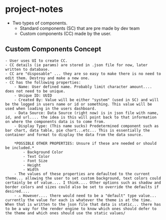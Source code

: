 # project-notes

- Two types of components.
  - Standard components (SC) that are pre made by dev team
  - Custom components (CC) made by the user.

## Custom Components Concept

    - User uses UI to create CC.
    - CC details (ie params) are stored in .json file for now, later written to database.
    - CC are "disposable" ... they are so easy to make there is no need to edit them. Destroy and make a new one.
    - CC has the following properties:
        - Name: User defined name. Probably limit character amount.... does not need to be unique.
        - Unique ID: UUID
        - Created By: Value will be either "system" (used in SC) and will be the logged in users name or id or something. This value will be used when loading in the users dashboard.
        - Data Source: Data Source (right now) is in json file with name, id, and url.... the idea is this will point back to that information on where the components data is to come from.
        - Display Type: (This name sucks) Predetermined component such as bar chart, data table, pie chart...etc... This is essentially the container and format to display the data from the data source.

        *POSSIBLE OTHER PROPERTIES: Unsure if these are needed or should be included.*
            - Background Color
            - Text Color
            - Font Size
            - Height
            - Width
        - The values of these properties are defaulted to the current theme... allowing the user to set custom background, text colors could certainly be of value.... I think.... Other options such as shadow and border colors and sizes could also be set to override the defaults if desired....
        - ⚠️ However.... there would need to be a "default" type value... currently the value for each is whatever the theme is at the time. When that is written to the json file that data is static... there has to be a way for the render engine to know which ones should defer to the theme and which ones should use the static values/
